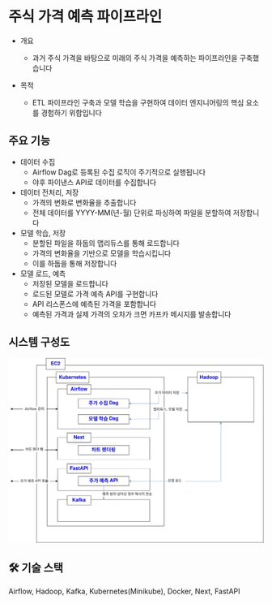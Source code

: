 # 주식 가격 예측 파이프라인

- 개요

  - 과거 주식 가격을 바탕으로 미래의 주식 가격을 예측하는 파이프라인을 구축했습니다

- 목적
  - ETL 파이프라인 구축과 모델 학습을 구현하여 데이터 엔지니어링의 핵심 요소를 경험하기 위함입니다

## 주요 기능

- 데이터 수집
  - Airflow Dag로 등록된 수집 로직이 주기적으로 실행됩니다
  - 야후 파이낸스 API로 데이터를 수집합니다
- 데이터 전처리, 저장
  - 가격의 변화로 변화율을 추출합니다
  - 전체 데이터를 YYYY-MM(년-월) 단위로 파싱하여 파일을 분할하여 저장합니다
- 모델 학습, 저장
  - 분할된 파일을 하둡의 맵리듀스를 통해 로드합니다
  - 가격의 변화율을 기반으로 모델을 학습시킵니다
  - 이를 하둡을 통해 저장합니다
- 모델 로드, 예측
  - 저장된 모델을 로드합니다
  - 로드된 모델로 가격 예측 API를 구현합니다
  - API 리스폰스에 예측된 가격을 포함합니다
  - 예측된 가격과 실제 가격의 오차가 크면 카프카 메시지를 발송합니다

## 시스템 구성도

![시스템 구성도](./system_diagram.svg)

## 🛠️ 기술 스택

Airflow, Hadoop, Kafka, Kubernetes(Minikube), Docker, Next, FastAPI
